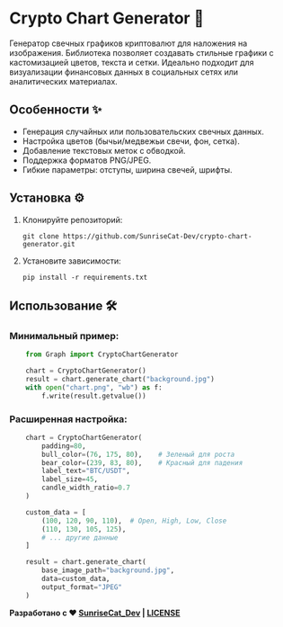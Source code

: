 # Crypto Chart Generator 🚀

Генератор свечных графиков криптовалют для наложения на изображения. Библиотека позволяет создавать стильные графики с кастомизацией цветов, текста и сетки. Идеально подходит для визуализации финансовых данных в социальных сетях или аналитических материалах.



## Особенности ✨

- Генерация случайных или пользовательских свечных данных.
- Настройка цветов (бычьи/медвежьи свечи, фон, сетка).
- Добавление текстовых меток с обводкой.
- Поддержка форматов PNG/JPEG.
- Гибкие параметры: отступы, ширина свечей, шрифты.

## Установка ⚙️

1. Клонируйте репозиторий:
   ```
   git clone https://github.com/SunriseCat-Dev/crypto-chart-generator.git
   ```
2. Установите зависимости:
   ```
   pip install -r requirements.txt
   ```
## Использование 🛠️
### Минимальный пример:
```python
    from Graph import CryptoChartGenerator

    chart = CryptoChartGenerator()
    result = chart.generate_chart("background.jpg")
    with open("chart.png", "wb") as f:
        f.write(result.getvalue())
```
### Расширенная настройка:
```python
    chart = CryptoChartGenerator(
        padding=80,
        bull_color=(76, 175, 80),    # Зеленый для роста
        bear_color=(239, 83, 80),    # Красный для падения
        label_text="BTC/USDT",
        label_size=45,
        candle_width_ratio=0.7
    )

    custom_data = [
        (100, 120, 90, 110),  # Open, High, Low, Close
        (110, 130, 105, 125),
        # ... другие данные
    ]

    result = chart.generate_chart(
        base_image_path="background.jpg",
        data=custom_data,
        output_format="JPEG"
    )
```

**Разработано с ❤️ [SunriseCat_Dev](https://github.com/SunriseCat-Dev) | [LICENSE](https://github.com/SunriseCat-Dev/Graph_Draw/blob/main/LICENSE)**